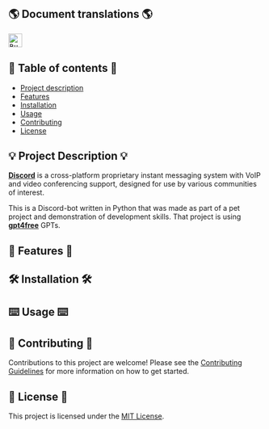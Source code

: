 ## 🌎 Document translations 🌎
<kbd>[<img title="Russian" alt="Russian" src="https://cdn.staticaly.com/gh/hjnilsson/country-flags/master/svg/ru.svg" width="27">](docs/README-ru.md)</kbd>

## 📑 Table of contents 📑
- [Project description](#project-description)
- [Features](#features)
- [Installation](#installation)
- [Usage](#usage)
- [Contributing](#contributing)
- [License](#license)

## 💡 Project Description 💡 <a name="project-description"></a>
[**Discord**](https://discord.com) is a cross-platform proprietary instant messaging system with VoIP and video conferencing support, designed for use by various communities of interest. 

This is a Discord-bot written in Python that was made as part of a pet project and demonstration of development skills. That project is using [**gpt4free**](https://github.com/xtekky/gpt4free) GPTs.


## 🚀 Features 🚀 <a name="features"></a>
<!-- The following features are available with the KlavoGonki Cheat browser extension:
- **Automated text input** 📝: The script allows you to automate the process of typing in Russian or English text with or without errors. This feature can help you to improve your typing speed and accuracy on KlavoGonki platform.
- **Customizable delay** ⏰: You can set a delay for the automated text input to adjust the typing speed according to your preference and skill level.
- **Error correction** ✅: The script includes an error correction mechanism that allows you to automatically correct mistakes while typing.
- **Language selection** 🗣️: The script supports both Russian and English languages, so you can choose the language you want to practice typing in.
- **Mistake-free mode** 🙅: This feature allows you to type without making any mistakes, which can be useful for training your muscle memory and improving your typing accuracy.
- **Easy installation** 💻: The installation process is straightforward and only requires a few steps to get started with the script. -->


## 🛠 Installation 🛠 <a name="installation"></a>
<!-- - Go to the `Automa` extension website ([Chrome](https://chrome.google.com/webstore/detail/automa/infppggnoaenmfagbfknfkancpbljcca) and [Firefox](https://addons.mozilla.org/en-US/firefox/addon/automa/)).
- Install the extension.
- Next, you need to download the file [`automa.json`](https://raw.githubusercontent.com/TungusSs/klavogonki-cheat/feature-and-update-branch/automa/automa.json).
- Click on the icon of the `Automa`.
- Click on the icon in the form of `home`.
- Then go to the `Workflows` section in the sidebar.
- Next to the `New workflow` button, click on the arrow.
- Then click on the `Import workflow` button and select the downloaded file. -->


## ⌨️ Usage ⌨️ <a name="usage"></a>
<!-- To use the KlavoGonki Cheat extension, simply navigate to the KlavoGonki website and start a race. The additional features will be available in the "Settings" block on the right-hand side of the screen. Select your desired language and error correction options, and adjust the typing speed if desired.
The basic functions of the script are implemented when you enter the room and are displayed **in the "Settings "** block. There are three buttons displayed in this block:
- **Russian** _(implements the script with the Russian language)_.
- **English** _(the script works with the English language)_.
- **Errorless** _(the script works without making any mistakes)_. -->


## 🤝 Contributing 🤝 <a name="contributing"></a>
Contributions to this project are welcome! Please see the [Contributing Guidelines](./CONTRIBUTING.md) for more information on how to get started.


## 📝 License 📝 <a name="license"></a>
This project is licensed under the [MIT License](./LICENSE.md).